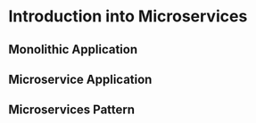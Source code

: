 # Introduction into Microservices

## Monolithic Application

## Microservice Application

## Microservices Pattern

##